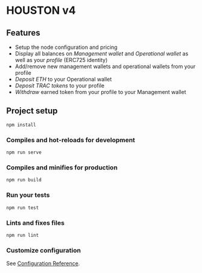 # HOUSTON v4

## Features
- Setup the node configuration and pricing
- Display all balances on *Management wallet* and *Operational wallet* as well as your *profile* (ERC725 identity)
- Add/remove new management wallets and operational wallets from your profile
- *Deposit ETH* to your Operational wallet
- *Deposit TRAC tokens* to your profile
- *Withdraw* earned token from your profile to your Management wallet 

## Project setup
```
npm install
```

### Compiles and hot-reloads for development
```
npm run serve
```

### Compiles and minifies for production
```
npm run build
```

### Run your tests
```
npm run test
```

### Lints and fixes files
```
npm run lint
```

### Customize configuration
See [Configuration Reference](https://cli.vuejs.org/config/).
